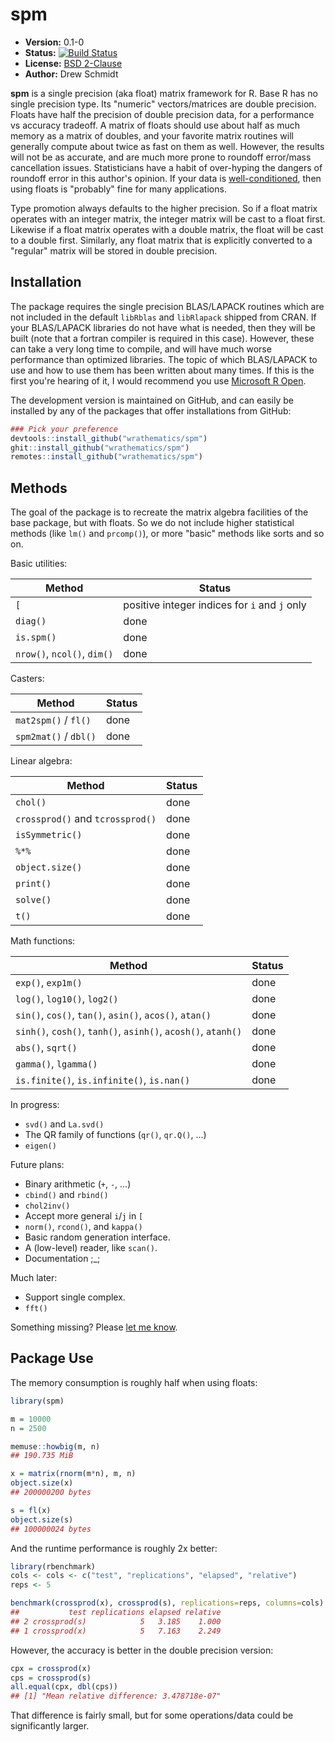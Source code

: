 # spm

* **Version:** 0.1-0
* **Status:** [![Build Status](https://travis-ci.org/wrathematics/spm.png)](https://travis-ci.org/wrathematics/spm)
* **License:** [BSD 2-Clause](http://opensource.org/licenses/BSD-2-Clause)
* **Author:** Drew Schmidt


**spm** is a single precision (aka float) matrix framework for R.  Base R has no single precision type.  Its "numeric" vectors/matrices are double precision.  Floats have half the precision of double precision data, for a performance vs accuracy tradeoff.  A matrix of floats should use about half as much memory as a matrix of doubles, and your favorite matrix routines will generally compute about twice as fast on them as well.  However, the results will not be as accurate, and are much more prone to roundoff error/mass cancellation issues.  Statisticians have a habit of over-hyping the dangers of roundoff error in this author's opinion.  If your data is [well-conditioned](https://en.wikipedia.org/wiki/Condition_number), then using floats is "probably" fine for many applications.  

Type promotion always defaults to the higher precision.  So if a float matrix operates with an integer matrix, the integer matrix will be cast to a float first. Likewise if a float matrix operates with a double matrix, the float will be cast to a double first.  Similarly, any float matrix that is explicitly converted to a "regular" matrix will be stored in double precision.



## Installation

The package requires the single precision BLAS/LAPACK routines which are not included in the default `libRblas` and `libRlapack` shipped from CRAN.  If your BLAS/LAPACK libraries do not have what is needed, then they will be built (note that a fortran compiler is required in this case).  However, these can take a very long time to compile, and will have much worse performance than optimized libraries.  The topic of which BLAS/LAPACK to use and how to use them has been written about many times.  If this is the first you're hearing of it, I would recommend you use [Microsoft R Open](https://mran.microsoft.com/open/).

<!-- To install the R package, run:

```r
install.package("spm")
``` -->

The development version is maintained on GitHub, and can easily be installed by any of the packages that offer installations from GitHub:

```r
### Pick your preference
devtools::install_github("wrathematics/spm")
ghit::install_github("wrathematics/spm")
remotes::install_github("wrathematics/spm")
```



## Methods

The goal of the package is to recreate the matrix algebra facilities of the base package, but with floats.  So we do not include higher statistical methods (like `lm()` and `prcomp()`), or more "basic" methods like sorts and so on.

Basic utilities:

| Method | Status |
|---|---|
| `[` | positive integer indices for `i` and `j` only |
| `diag()` | done |
| `is.spm()` | done |
| `nrow()`, `ncol()`, `dim()` | done |

Casters:

| Method | Status |
|---|---|
| `mat2spm()` / `fl()` | done |
| `spm2mat()` / `dbl()` | done |


Linear algebra:

| Method | Status |
|---|---|
| `chol()` | done |
| `crossprod()` and `tcrossprod()` | done | 
| `isSymmetric()` | done |
| `%*%` | done |
| `object.size()` | done |
| `print()` | done |
| `solve()` | done | 
| `t()` | done |

Math functions:

| Method | Status |
|---|---|
| `exp()`, `exp1m()` | done |
| `log()`, `log10()`, `log2()` | done |
| `sin()`, `cos()`, `tan()`, `asin()`, `acos()`, `atan()` | done |
| `sinh()`, `cosh()`, `tanh()`, `asinh()`, `acosh()`, `atanh()` | done |
| `abs()`, `sqrt()` | done |
| `gamma()`, `lgamma()` | done |
| `is.finite()`, `is.infinite()`, `is.nan()` | done |



In progress:

* `svd()` and `La.svd()`
* The QR family of functions (`qr()`, `qr.Q()`, ...)
* `eigen()`

Future plans:

* Binary arithmetic (`+`, `-`, ...)
* `cbind()` and `rbind()`
* `chol2inv()`
* Accept more general `i`/`j` in `[`
* `norm()`, `rcond()`, and `kappa()`
* Basic random generation interface.
* A (low-level) reader, like `scan()`.
* Documentation ;_;

Much later:

* Support single complex.
* `fft()`

Something missing?  Please [let me know](https://github.com/wrathematics/spm/issues).



## Package Use

The memory consumption is roughly half when using floats:

```r
library(spm)

m = 10000
n = 2500

memuse::howbig(m, n)
## 190.735 MiB

x = matrix(rnorm(m*n), m, n)
object.size(x)
## 200000200 bytes

s = fl(x)
object.size(s)
## 100000024 bytes
```

And the runtime performance is roughly 2x better:

```r
library(rbenchmark)
cols <- cols <- c("test", "replications", "elapsed", "relative")
reps <- 5

benchmark(crossprod(x), crossprod(s), replications=reps, columns=cols)
##           test replications elapsed relative
## 2 crossprod(s)            5   3.185    1.000
## 1 crossprod(x)            5   7.163    2.249
```

However, the accuracy is better in the double precision version:

```r
cpx = crossprod(x)
cps = crossprod(s)
all.equal(cpx, dbl(cps))
## [1] "Mean relative difference: 3.478718e-07"
```

That difference is fairly small, but for some operations/data could be significantly larger.  

